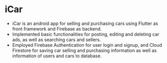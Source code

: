 # iCar
- iCar is an android app for selling and purchasing cars using Flutter as front framework and Firebase as backend. 
- Implemented basic functionalities for posting, editing and deleting car ads, as well as searching cars and sellers.
- Employed Firebase Authentication for user login and signup, and Cloud Firestore for saving car selling and purchasing information as well as information of users and cars to database.


